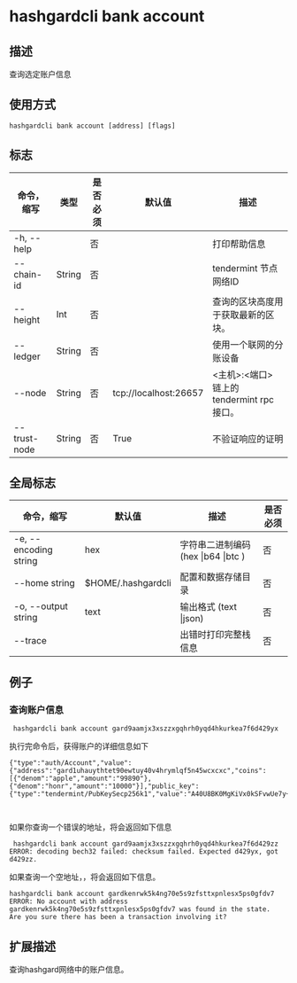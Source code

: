 # hashgardcli bank account

## 描述

查询选定账户信息

## 使用方式

```
hashgardcli bank account [address] [flags] 
```

 

## 标志

| 命令，缩写   | 类型   | 是否必须 | 默认值                | 描述                                      |
| ------------ | ------ | -------- | --------------------- | ----------------------------------------- |
| -h, --help   |        | 否       |                       | 打印帮助信息                              |
| --chain-id   | String | 否       |                       | tendermint 节点网络ID                     |
| --height     | Int    | 否       |                       | 查询的区块高度用于获取最新的区块。        |
| --ledger     | String | 否       |                       | 使用一个联网的分账设备                    |
| --node       | String | 否       | tcp://localhost:26657 | <主机>:<端口> 链上的tendermint rpc 接口。 |
| --trust-node | String | 否       | True                  | 不验证响应的证明                          |



## 全局标志

| 命令，缩写            | 默认值         | 描述                                | 是否必须 |
| --------------------- | -------------- | ----------------------------------- | -------- |
| -e, --encoding string | hex            | 字符串二进制编码 (hex \|b64 \|btc ) | 否       |
| --home string         | $HOME/.hashgardcli | 配置和数据存储目录                  | 否       |
| -o, --output string   | text           | 输出格式 (text \|json)              | 否       |
| --trace               |                | 出错时打印完整栈信息                | 否       |



## 例子

### 查询账户信息 

```
 hashgardcli bank account gard9aamjx3xszzxgqhrh0yqd4hkurkea7f6d429yx
```

执行完命令后，获得账户的详细信息如下

```
{"type":"auth/Account","value":{"address":"gard1uhauythtet90ewtuy40v4hrymlqf5n45wcxcxc","coins":[{"denom":"apple","amount":"99890"},{"denom":"honr","amount":"10000"}],"public_key":{"type":"tendermint/PubKeySecp256k1","value":"A40U8BK0MgKiVx0kSFvwUe7y+OV32X0+4abdYP+58dp4"},"account_number":"1","sequence":"2"}}



```
如果你查询一个错误的地址，将会返回如下信息
```
 hashgardcli bank account gard9aamjx3xszzxgqhrh0yqd4hkurkea7f6d429zz
ERROR: decoding bech32 failed: checksum failed. Expected d429yx, got d429zz.
```
如果查询一个空地址，，将会返回如下信息。
```
hashgardcli bank account gardkenrwk5k4ng70e5s9zfsttxpnlesx5ps0gfdv7
ERROR: No account with address gardkenrwk5k4ng70e5s9zfsttxpnlesx5ps0gfdv7 was found in the state.
Are you sure there has been a transaction involving it?
```


## 扩展描述

查询hashgard网络中的账户信息。

​    



​           
